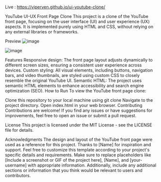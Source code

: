 Live : https://viperven.github.io/ui-youtube-clone/

YouTube UI-UX Front Page Clone
This project is a clone of the YouTube front page, focusing on the user interface (UI) and user experience (UX) aspects. It is implemented purely using HTML and CSS, without relying on any external libraries or frameworks.

Preview
![image](https://github.com/viperven/ui-youtube-clone/assets/127649834/34e3d890-d3c2-425b-b232-26352e57c570)

![image](https://github.com/viperven/ui-youtube-clone/assets/127649834/5a9097c4-e568-4494-ad20-1e8117a4fb54)


Features
Responsive design: The front page layout adjusts dynamically to different screen sizes, ensuring a consistent user experience across devices.
Custom styling: All visual elements, including buttons, navigation bars, and video thumbnails, are styled using custom CSS to closely resemble the original YouTube UI.
Semantic HTML: The project uses semantic HTML elements to enhance accessibility and search engine optimization (SEO).
How to Run
To view the YouTube front page clone:

Clone this repository to your local machine using git clone 
Navigate to the project directory.
Open index.html in your web browser.
Contributing
Contributions are welcome! If you find any issues or have suggestions for improvements, feel free to open an issue or submit a pull request.

License
This project is licensed under the MIT License - see the LICENSE file for details.

Acknowledgments
The design and layout of the YouTube front page were used as a reference for this project.
Thanks to [Name] for inspiration and support.
Feel free to customize this template according to your project's specific details and requirements. Make sure to replace placeholders like [Include a screenshot or GIF of the project here], [Name], and [your-username] with appropriate information. Additionally, include any additional sections or information that you think would be relevant to users and contributors.
